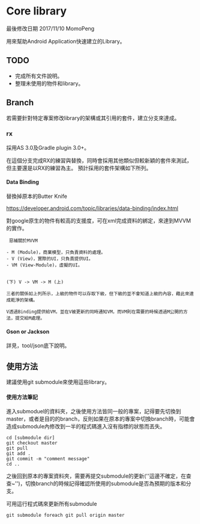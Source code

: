 # Core library

最後修改日期 2017/11/10 MomoPeng

用來幫助Android Application快速建立的Library。

## TODO

- 完成所有文件說明。
- 整理未使用的物件和library。


## Branch

若需要針對特定專案修改library的架構或其引用的套件，建立分支來達成。

### rx

採用AS 3.0及Gradle plugin 3.0+。

在這個分支完成RX的練習與替換，同時會採用其他類似但較新穎的套件來測試，但主要還是以RX的練習為主。
預計採用的套件架構如下所列。

####  Data Binding

替換掉原本的Butter Knife

https://developer.android.com/topic/libraries/data-binding/index.html

對google原生的物件有較高的支援度，可在xml完成資料的綁定，來達到MVVM的實作。


     惡補關於MVVM

    - M (Module)，商業模型，只負責資料的處理。
    - V (View)，實際的UI，只負責提供UI。
    - VM (View-Module)，虛擬的UI。


    (下) V -> VM -> M (上)

    三者的關係如上列所示，上級的物件可以存取下級，但下級的並不會知道上級的內容，藉此來達成乾淨的架構。

    V透過Binding提供給VM，並在V被更新的同時通知VM，而VM則在需要的時候透過M公開的方法，提交給M處理。


#### Gson or Jackson

詳見，tool/json底下說明。




## 使用方法

建議使用git submodule來使用這些library。

#### 使用方法筆記 

進入submoduel的資料夾，之後使用方法皆同一般的專案，記得要先切換到master，或者是目的的branch，反則如果在原本的專案中切換branch時，可能會造成submodule內修改到一半的程式碼進入沒有指標的狀態而丟失。

    cd [submodule dir]
    git checkout master
    git pull
    git add .
    git commit -m "comment message"
    cd ..
    
之後回到原本的專案資料夾，需要再提交submodule的更新(''這邊不確定，在查查~'')，切換branch的時候記得確認所使用的submodule是否為預期的版本和分支。

可用這行程式碼來更新所有submodule

    git submodule foreach git pull origin master


